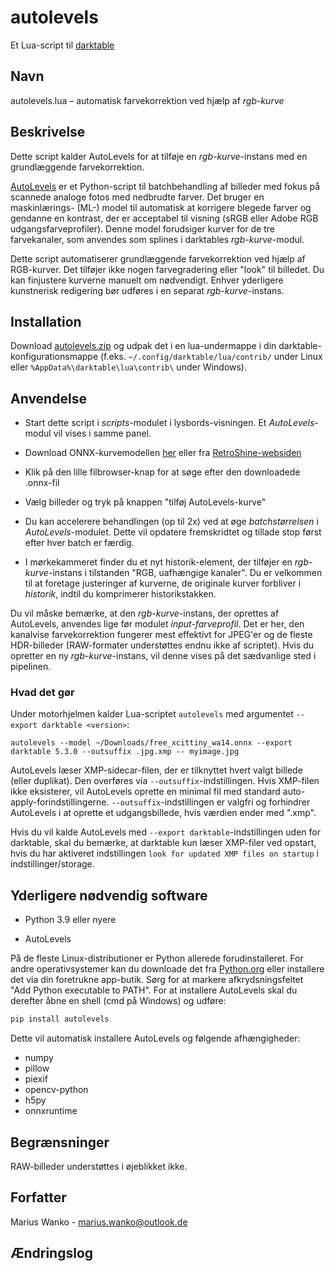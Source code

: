# autolevels

Et Lua-script til [darktable](https://www.darktable.org)

## Navn

autolevels.lua – automatisk farvekorrektion ved hjælp af _rgb-kurve_

## Beskrivelse

Dette script kalder AutoLevels for at tilføje en _rgb-kurve_-instans med en grundlæggende farvekorrektion.

[AutoLevels](https://github.com/yellowdolphin/autolevels) er et Python-script til batchbehandling af billeder med fokus på scannede analoge fotos med nedbrudte farver. Det bruger en maskinlærings- (ML-) model til automatisk at korrigere blegede farver og gendanne en kontrast, der er acceptabel til visning (sRGB eller Adobe RGB udgangsfarveprofiler). Denne model forudsiger kurver for de tre farvekanaler, som anvendes som splines i darktables _rgb-kurve_-modul.

Dette script automatiserer grundlæggende farvekorrektion ved hjælp af RGB-kurver. Det tilføjer ikke nogen farvegradering eller "look" til billedet. Du kan finjustere kurverne manuelt om nødvendigt. Enhver yderligere kunstnerisk redigering bør udføres i en separat _rgb-kurve_-instans.

## Installation

Download [autolevels.zip](https://github.com/yellowdolphin/darktable-autolevels-module/releases/download/nightly/autolevels-nightly.zip) og udpak det i en lua-undermappe i din darktable-konfigurationsmappe (f.eks. `~/.config/darktable/lua/contrib/` under Linux eller `%AppData%\darktable\lua\contrib\` under Windows).

## Anvendelse

* Start dette script i _scripts_-modulet i lysbords-visningen. Et _AutoLevels_-modul vil vises i samme panel.

* Download ONNX-kurvemodellen [her](https://github.com/yellowdolphin/darktable-autolevels-module/releases/download/v1.0.0rc/free_xcittiny_wa14.onnx) eller fra [RetroShine-websiden](https://retroshine.eu/download/free_xcittiny_wa14.onnx)

* Klik på den lille filbrowser-knap for at søge efter den downloadede .onnx-fil

* Vælg billeder og tryk på knappen "tilføj AutoLevels-kurve"

* Du kan accelerere behandlingen (op til 2x) ved at øge *batchstørrelsen* i _AutoLevels_-modulet. Dette vil opdatere fremskridtet og tillade stop først efter hver batch er færdig.

* I mørkekammeret finder du et nyt historik-element, der tilføjer en _rgb-kurve_-instans i tilstanden "RGB, uafhængige kanaler". Du er velkommen til at foretage justeringer af kurverne, de originale kurver forbliver i _historik_, indtil du komprimerer historikstakken.

Du vil måske bemærke, at den _rgb-kurve_-instans, der oprettes af AutoLevels, anvendes lige før modulet _input-farveprofil_. Det er her, den kanalvise farvekorrektion fungerer mest effektivt for JPEG'er og de fleste HDR-billeder (RAW-formater understøttes endnu ikke af scriptet). Hvis du opretter en ny _rgb-kurve_-instans, vil denne vises på det sædvanlige sted i pipelinen.

### Hvad det gør

Under motorhjelmen kalder Lua-scriptet `autolevels` med argumentet `--export darktable <version>`:

```
autolevels --model ~/Downloads/free_xcittiny_wa14.onnx --export darktable 5.3.0 --outsuffix .jpg.xmp -- myimage.jpg
```

AutoLevels læser XMP-sidecar-filen, der er tilknyttet hvert valgt billede (eller duplikat). Den overføres via `--outsuffix`-indstillingen. Hvis XMP-filen ikke eksisterer, vil AutoLevels oprette en minimal fil med standard auto-apply-forindstillingerne. `--outsuffix`-indstillingen er valgfri og forhindrer AutoLevels i at oprette et udgangsbillede, hvis værdien ender med ".xmp".

Hvis du vil kalde AutoLevels med `--export darktable`-indstillingen uden for darktable, skal du bemærke, at darktable kun læser XMP-filer ved opstart, hvis du har aktiveret indstillingen `look for updated XMP files on startup` i indstillinger/storage.

## Yderligere nødvendig software

- Python 3.9 eller nyere

- AutoLevels

På de fleste Linux-distributioner er Python allerede forudinstalleret. For andre operativsystemer kan du downloade det fra [Python.org](https://www.python.org/downloads/) eller installere det via din foretrukne app-butik. Sørg for at markere afkrydsningsfeltet "Add Python executable to PATH". For at installere AutoLevels skal du derefter åbne en shell (cmd på Windows) og udføre:

```bash
pip install autolevels
```

Dette vil automatisk installere AutoLevels og følgende afhængigheder:

- numpy
- pillow
- piexif
- opencv-python
- h5py
- onnxruntime

## Begrænsninger

RAW-billeder understøttes i øjeblikket ikke.

## Forfatter

Marius Wanko - marius.wanko@outlook.de

## Ændringslog